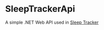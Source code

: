 # SleepTrackerApi

A simple .NET Web API used in [Sleep Tracker](https://github.com/ionutng/sleep-tracker)

